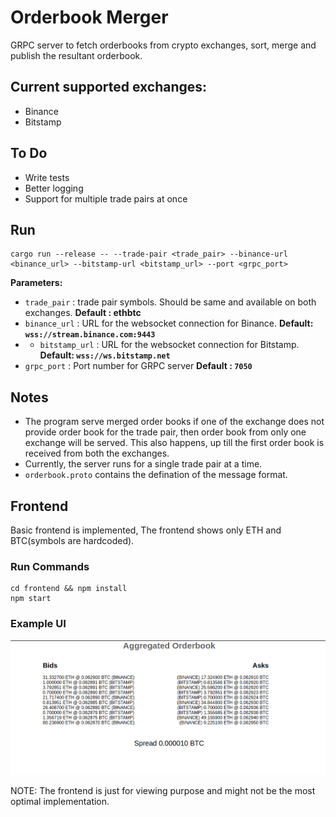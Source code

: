 # Orderbook Merger 

GRPC server to fetch orderbooks from crypto exchanges, sort, merge and publish the resultant orderbook. 
## Current supported exchanges:

 - Binance
 - Bitstamp

## To Do
 - Write tests 
 - Better logging
 - Support for multiple trade pairs at once
## Run

    cargo run --release -- --trade-pair <trade_pair> --binance-url <binance_url> --bitstamp-url <bitstamp_url> --port <grpc_port>
    
**Parameters:**

 - `trade_pair` : trade pair symbols. Should be same and available on both exchanges. **Default : ethbtc**
 - `binance_url` : URL for the websocket connection for Binance. **Default: `wss://stream.binance.com:9443`**
 - - `bitstamp_url` : URL for the websocket connection for Bitstamp. **Default: `wss://ws.bitstamp.net`**
 - `grpc_port` : Port number for GRPC server **Default : `7050`**

## Notes

 - The program serve merged order books if one of the exchange does not provide order book for the trade pair, then order book from only one exchange will be served. This also happens, up till the first order book is received from both the exchanges.
 - Currently, the server runs for a single trade pair at a time.
 - `orderbook.proto` contains the defination of the message format.
## Frontend
Basic frontend is implemented, The frontend shows only ETH and BTC(symbols are hardcoded).
### Run Commands

    cd frontend && npm install
    npm start
### Example UI

![](ui.png "Example UI")

NOTE: The frontend is just for viewing purpose and might not be the most optimal implementation.